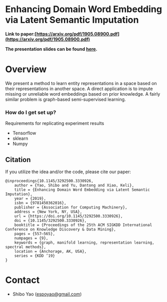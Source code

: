 #  Enhancing Domain Word Embedding via Latent Semantic Imputation  #

**Link to paper:[https://arxiv.org/pdf/1905.08900.pdf](https://arxiv.org/pdf/1905.08900.pdf)**

**The presentation slides can be found [here](https://github.com/ShiboYao/ShiboYao.github.io/blob/master/KDD19Yao.pdf).**

Overview 
======
 
We present a method to learn entity representations in a space based on their representations in another space. A direct application is to impute missing or unreliable word embeddings based on prior knowledge. A fairly similar problem is graph-based semi-supervised learning. 

### How do I get set up? ###

Requirements for replicating experiment results

+ Tensorflow
+ sklearn
+ Numpy


## Citation ##

If you utilize the idea and/or the code, please cite our paper:


```
@inproceedings{10.1145/3292500.3330926,
	author = {Yao, Shibo and Yu, Dantong and Xiao, Keli},
	title = {Enhancing Domain Word Embedding via Latent Semantic Imputation},
	year = {2019},
	isbn = {9781450362016},
	publisher = {Association for Computing Machinery},
	address = {New York, NY, USA},
	url = {https://doi.org/10.1145/3292500.3330926},
	doi = {10.1145/3292500.3330926},
	booktitle = {Proceedings of the 25th ACM SIGKDD International Conference on Knowledge Discovery & Data Mining},
	pages = {557–565},
	numpages = {9},
	keywords = {graph, manifold learning, representation learning, spectral methods},
	location = {Anchorage, AK, USA},
	series = {KDD ’19}
}
```

Contact
======

* Shibo Yao ([espoyao@gmail.com](espoyao@gmail.com))

